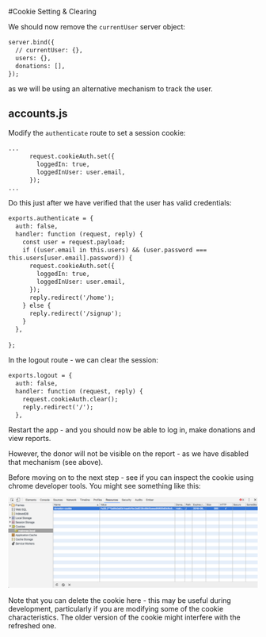 #Cookie Setting & Clearing

We should now remove the `currentUser` server object:

~~~
server.bind({
  // currentUser: {},
  users: {},
  donations: [],
});
~~~

as we will be using an alternative mechanism to track the user.

## accounts.js

Modify the `authenticate` route to set a session cookie:

~~~
...
      request.cookieAuth.set({
        loggedIn: true,
        loggedInUser: user.email,
      });
...
~~~

Do this just after we have verified that the user has valid credentials:

~~~
exports.authenticate = {
  auth: false,
  handler: function (request, reply) {
    const user = request.payload;
    if ((user.email in this.users) && (user.password === this.users[user.email].password)) {
      request.cookieAuth.set({
        loggedIn: true,
        loggedInUser: user.email,
      });
      reply.redirect('/home');
    } else {
      reply.redirect('/signup');
    }
  },

};
~~~

In the logout route - we can clear the session:

~~~
exports.logout = {
  auth: false,
  handler: function (request, reply) {
    request.cookieAuth.clear();
    reply.redirect('/');
  },
~~~

Restart the app - and you should now be able to log in, make donations and view reports.

However, the donor will not be visible on the report - as we have disabled that mechanism (see above).

Before moving on to the next step - see if you can inspect the cookie using chrome developer tools. You might see something like this:


![](img/01.png)


Note that you can delete the cookie here - this may be useful during development, particularly if you are modifying some of the cookie characteristics. The older version of the cookie might interfere with the refreshed one.


